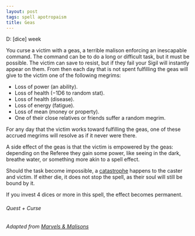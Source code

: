 ```yaml
---
layout: post
tags: spell apotropaism
title: Geas
---
```


D: [dice] week

You curse a victim with a geas, a terrible malison enforcing an inescapable command. The command can be to do a long or difficult task, but it must be possible. The victim can save to resist, but if they fail your Sigil will instantly appear on them. From then each day that is not spent fulfilling the geas will give to the victim one of the following megrims:

- Loss of power (an ability).
- Loss of health (−1D6 to random stat).
- Loss of health (disease).
- Loss of energy (fatigue).
- Loss of mean (money or property).
- One of their close relatives or friends suffer a random megrim.

For any day that the victim works toward fulfilling the geas, one of these accrued megrims will resolve as if it never were there.

A side effect of the geas is that the victim is empowered by the geas: depending on the Referee they gain some power, like seeing in the dark, breathe water, or something more akin to a spell effect. 

Should the task become impossible, a [catastrophe](/class/magic-user#spells) happens to the caster and victim. If either die, it does not stop the spell, as their soul will still be bound by it.

If you invest 4 dices or more in this spell, the effect becomes permanent.

###### *Quest + Curse*

###### Adapted from [Marvels & Malisons](https://www.exaltedfuneral.com/products/marvel-malisons)
